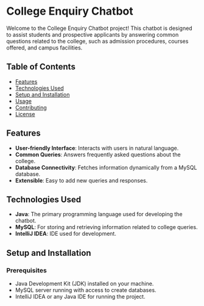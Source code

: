 # College Enquiry Chatbot

Welcome to the College Enquiry Chatbot project! This chatbot is designed to assist students and prospective applicants by answering common questions related to the college, such as admission procedures, courses offered, and campus facilities.

## Table of Contents
- [Features](#features)
- [Technologies Used](#technologies-used)
- [Setup and Installation](#setup-and-installation)
- [Usage](#usage)
- [Contributing](#contributing)
- [License](#license)

## Features
- **User-friendly Interface**: Interacts with users in natural language.
- **Common Queries**: Answers frequently asked questions about the college.
- **Database Connectivity**: Fetches information dynamically from a MySQL database.
- **Extensible**: Easy to add new queries and responses.

## Technologies Used
- **Java**: The primary programming language used for developing the chatbot.
- **MySQL**: For storing and retrieving information related to college queries.
- **IntelliJ IDEA**: IDE used for development.

## Setup and Installation

### Prerequisites
- Java Development Kit (JDK) installed on your machine.
- MySQL server running with access to create databases.
- IntelliJ IDEA or any Java IDE for running the project.
